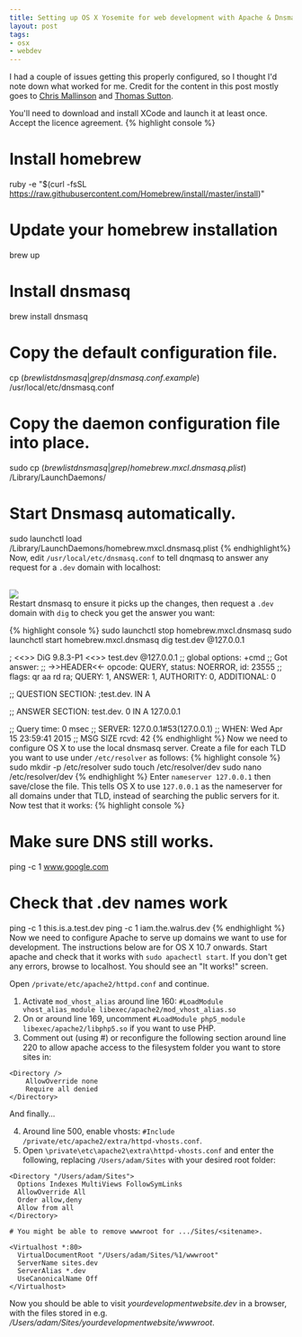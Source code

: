 ```yaml
---
title: Setting up OS X Yosemite for web development with Apache & Dnsmasq
layout: post
tags:
- osx
- webdev
---
```


I had a couple of issues getting this properly configured, so I thought I'd note down what worked for me. Credit for the content in this post mostly goes to [Chris Mallinson](https://mallinson.ca/osx-web-development/) and [Thomas Sutton](http://passingcuriosity.com/2013/dnsmasq-dev-osx/).

You'll need to download and install XCode and launch it at least once. Accept the licence agreement.
{% highlight console %}
# Install homebrew
ruby -e "$(curl -fsSL https://raw.githubusercontent.com/Homebrew/install/master/install)"
# Update your homebrew installation
brew up
# Install dnsmasq
brew install dnsmasq
# Copy the default configuration file.
cp $(brew list dnsmasq | grep /dnsmasq.conf.example$) /usr/local/etc/dnsmasq.conf
# Copy the daemon configuration file into place.
sudo cp $(brew list dnsmasq | grep /homebrew.mxcl.dnsmasq.plist$) /Library/LaunchDaemons/
# Start Dnsmasq automatically.
sudo launchctl load /Library/LaunchDaemons/homebrew.mxcl.dnsmasq.plist
{% endhighlight%}
Now, edit `/usr/local/etc/dnsmasq.conf` to tell dnqmasq to answer any request for a `.dev` domain with localhost:

<br><img src="{{ site.postimagesurl }}dnsmasq-conf.png"></img><br>
Restart dnsmasq to ensure it picks up the changes, then request a `.dev` domain with `dig` to check you get the answer you want:

{% highlight console %}
sudo launchctl stop homebrew.mxcl.dnsmasq
sudo launchctl start homebrew.mxcl.dnsmasq
dig test.dev @127.0.0.1

; <<>> DiG 9.8.3-P1 <<>> test.dev @127.0.0.1
;; global options: +cmd
;; Got answer:
;; ->>HEADER<<- opcode: QUERY, status: NOERROR, id: 23555
;; flags: qr aa rd ra; QUERY: 1, ANSWER: 1, AUTHORITY: 0, ADDITIONAL: 0

;; QUESTION SECTION:
;test.dev.			IN	A

;; ANSWER SECTION:
test.dev.		0	IN	A	127.0.0.1

;; Query time: 0 msec
;; SERVER: 127.0.0.1#53(127.0.0.1)
;; WHEN: Wed Apr 15 23:59:41 2015
;; MSG SIZE  rcvd: 42
{% endhighlight %}
Now we need to configure OS X to use the local dnsmasq server. Create a file for each TLD you want to use under `/etc/resolver` as follows:
{% highlight console %}
sudo mkdir -p /etc/resolver
sudo touch /etc/resolver/dev
sudo nano /etc/resolver/dev
{% endhighlight %}
Enter `nameserver 127.0.0.1` then save/close the file. This tells OS X to use `127.0.0.1` as the nameserver for all domains under that TLD, instead of searching the public servers for it. Now test that it works:
{% highlight console %}
# Make sure DNS still works.
ping -c 1 www.google.com
# Check that .dev names work
ping -c 1 this.is.a.test.dev
ping -c 1 iam.the.walrus.dev
{% endhighlight %}
Now we need to configure Apache to serve up domains we want to use for development. The instructions below are for OS X 10.7 onwards.
Start apache and check that it works with `sudo apachectl start`. If you don't get any errors, browse to localhost. You should see an "It works!" screen. 

Open `/private/etc/apache2/httpd.conf` and continue.

1. Activate `mod_vhost_alias` around line 160: `#LoadModule vhost_alias_module libexec/apache2/mod_vhost_alias.so`
2. On or around line 169, uncomment `#LoadModule php5_module libexec/apache2/libphp5.so` if you want to use PHP.
3. Comment out (using #) or reconfigure the following section around line 220 to allow apache access to the filesystem folder you want to store sites in:

```
<Directory />
    AllowOverride none
    Require all denied
</Directory> 
```

And finally...

4. Around line 500, enable vhosts: `#Include /private/etc/apache2/extra/httpd-vhosts.conf`.
5. Open `\private\etc\apache2\extra\httpd-vhosts.conf` and enter the following, replacing `/Users/adam/Sites` with your desired root folder:

```
<Directory "/Users/adam/Sites">
  Options Indexes MultiViews FollowSymLinks
  AllowOverride All
  Order allow,deny
  Allow from all
</Directory>

# You might be able to remove wwwroot for .../Sites/<sitename>.

<Virtualhost *:80>
  VirtualDocumentRoot "/Users/adam/Sites/%1/wwwroot"
  ServerName sites.dev
  ServerAlias *.dev
  UseCanonicalName Off
</Virtualhost>
```

Now you should be able to visit *yourdevelopmentwebsite.dev* in a browser, with the files stored in e.g. */Users/adam/Sites/yourdevelopmentwebsite/wwwroot*.
